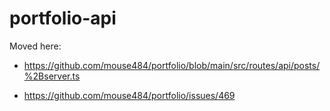 # portfolio-api

Moved here: 

- https://github.com/mouse484/portfolio/blob/main/src/routes/api/posts/%2Bserver.ts

- https://github.com/mouse484/portfolio/issues/469

